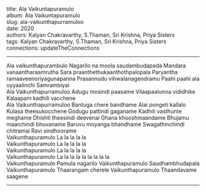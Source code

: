 title: Ala Vaikuntapuramulo  
album: Ala Vaikuntapuramulo  
slug: ala-vaikunthapurramuloo  
date: 2020  
authors: Kalyan Chakravarthy, S.Thaman, Sri Krishna, Priya Sisters  
tags: Kalyan Chakravarthy, S.Thaman, Sri Krishna, Priya Sisters  
connections: updateTheConnections  

------------

Ala vaikunthapurambulo Nagarilo na moola saudambudapada Mandara vanaantharaamrutha Sara praanthethukaanthothpalopala Paryantha ramaaveenoriyagunapanna Prasannudu vihwalanagendramu Paahi paahi ala uyyaalinchi Samrambiyai  
Ala Vaikunthapurramuloo Adugu mosindi paasame Vilaapaalunna vididhike Kalaapam kadhili vacchene  
Ala Vaikunthapurramuloo Bantuga chere bandhame Alai pongeti kallalo Kulasa theesukocchene Godugu pattindi gaganame Kadhili vasthunte meghame Dhishti theesindi deevenai Ghana khooshmaandame Bhujamu maarchindi bhuvaname Baruvu moyanga bhandhame Swagathinchindi chitramai Ravi sindhoorame  
Vaikunthapuramulo La la la la la  
Vaikunthapuramulo La la la la la  
Vaikunthapuramulo La la la la la  
Vaikunthapuramulo La la la la la la la la la  
Vaikunthapuramulo Pamula nagarilo Vaikunthapuramulo Saudhambhudapala Vaikunthapuramulo Thaarangam cherele Vaikunthapuramulo Thaandavame saagene  


------------
